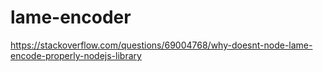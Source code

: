 # lame-encoder
https://stackoverflow.com/questions/69004768/why-doesnt-node-lame-encode-properly-nodejs-library
